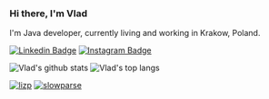 ### Hi there, I'm Vlad

I'm Java developer, currently living and working in Krakow, Poland.

[![Linkedin Badge](https://img.shields.io/badge/-wlad031-blue?style=flat-square&logo=Linkedin&logoColor=white&link=https://www.linkedin.com/in/wlad031/)](https://www.linkedin.com/in/wlad031/)
[![Instagram Badge](https://img.shields.io/badge/-wlad031-purple?style=flat-square&logo=instagram&logoColor=white&link=https://instagram.com/wlad031/)](https://instagram.com/wlad031)

![Vlad's github stats](https://github-readme-stats.vercel.app/api?username=wlad031&show_icons=true&theme=default&disable_animations=true&count_private=true&hide_rank=true&include_all_commits=true&custom_title=GitHub%20Stats&line_height=20)
![Vlad's top langs](https://github-readme-stats.vercel.app/api/top-langs/?username=wlad031&exclude_repo=dotfiles,wlad031.github.io&hide=css,html&layout=compact)

[![lizp](https://github-readme-stats.vercel.app/api/pin/?username=wlad031&repo=lizp)](https://github.com/wlad031/lizp)
[![slowparse](https://github-readme-stats.vercel.app/api/pin/?username=wlad031&repo=slowparse)](https://github.com/wlad031/slowparse)
